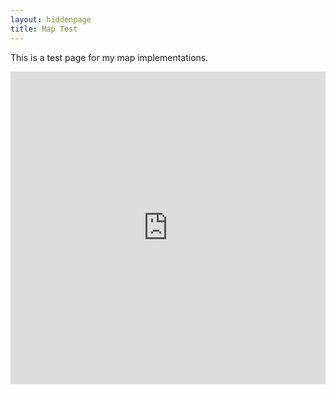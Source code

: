 ```yaml
---
layout: hiddenpage
title: Map Test
---
```


This is a test page for my map implementations. 

<iframe width='100%' height='500px' frameBorder='0' src='https://a.tiles.mapbox.com/v4/mlbmedrana.l6j0d4c7/attribution,zoompan,zoomwheel,geocoder,share.html?access_token=pk.eyJ1IjoibWxibWVkcmFuYSIsImEiOiJIbEhNdi1NIn0.uxN6WFa6JFm_cy_fiQLMXQ'></iframe>